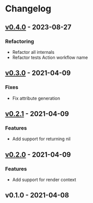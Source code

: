 # Changelog


<a name="v0.4.0"></a>
## [v0.4.0] - 2023-08-27
### Refactoring
- Refactor all internals
- Refactor tests Action workflow name


<a name="v0.3.0"></a>
## [v0.3.0] - 2021-04-09
### Fixes
- Fix attribute generation


<a name="v0.2.1"></a>
## [v0.2.1] - 2021-04-09
### Features
- Add support for returning nil


<a name="v0.2.0"></a>
## [v0.2.0] - 2021-04-09
### Features
- Add support for render context


<a name="v0.1.0"></a>
## v0.1.0 - 2021-04-08

[Unreleased]: https://github.com/RobinThrift/hkit/compare/v0.4.0...HEAD
[v0.4.0]: https://github.com/RobinThrift/hkit/compare/v0.3.0...v0.4.0
[v0.3.0]: https://github.com/RobinThrift/hkit/compare/v0.2.1...v0.3.0
[v0.2.1]: https://github.com/RobinThrift/hkit/compare/v0.2.0...v0.2.1
[v0.2.0]: https://github.com/RobinThrift/hkit/compare/v0.1.0...v0.2.0
